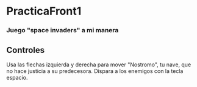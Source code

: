 # PracticaFront1



### Juego "space invaders" a mi manera




## Controles

Usa las flechas izquierda y derecha para mover "Nostromo", tu nave, que no hace justicia a su predecesora.
Dispara a los enemigos con la tecla espacio.
